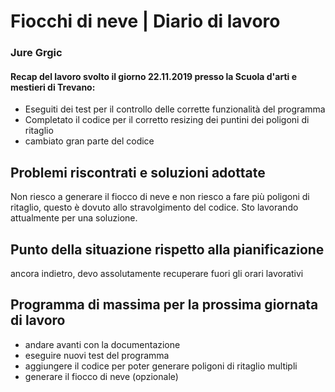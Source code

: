 # Fiocchi di neve | Diario di lavoro
### Jure Grgic

#### Recap del lavoro svolto il giorno 22.11.2019 presso la Scuola d'arti e mestieri di Trevano:
 - Eseguiti dei test per il controllo delle corrette funzionalità del programma
 - Completato il codice per il corretto resizing dei puntini dei poligoni di ritaglio
 - cambiato gran parte del codice


##  Problemi riscontrati e soluzioni adottate
Non riesco a generare il fiocco di neve e non riesco a fare più poligoni di ritaglio, questo è dovuto 
allo stravolgimento del codice. Sto lavorando attualmente per una soluzione.

##  Punto della situazione rispetto alla pianificazione
ancora indietro, devo assolutamente recuperare fuori gli orari lavorativi

## Programma di massima per la prossima giornata di lavoro
 - andare avanti con la documentazione
 - eseguire nuovi test del programma
 - aggiungere il codice per poter generare poligoni di ritaglio multipli
 - generare il fiocco di neve (opzionale)
